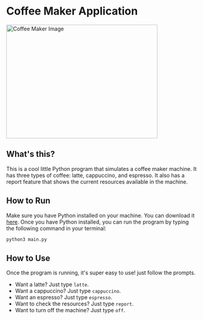 # Coffee Maker Application

<div style="width: 400px; height: 300px; overflow: hidden;">
  <img src="https://images.unsplash.com/photo-1552833755-fdb50eeb8cf1?q=80&w=1887&auto=format&fit=crop&ixlib=rb-4.0.3&ixid=M3wxMjA3fDB8MHxwaG90by1wYWdlfHx8fGVufDB8fHx8fA%3D%3D" alt="Coffee Maker Image" style="width: 100%; height: 100%; object-fit: cover;">
</div>


## What's this?

This is a cool little Python program that simulates a coffee maker machine. It has three types of coffee: latte, cappuccino, and espresso. It also has a report feature that shows the current resources available in the machine.

## How to Run

Make sure you have Python installed on your machine. You can download it [here](https://www.python.org/downloads/). Once you have Python installed, you can run the program by typing the following command in your terminal:

```bash
python3 main.py
```

## How to Use
Once the program is running, it's super easy to use! just follow the prompts.

- Want a latte? Just type `latte`.
- Want a cappuccino? Just type `cappuccino`.
- Want an espresso? Just type `espresso`.
- Want to check the resources? Just type `report`.
-  Want to turn off the machine? Just type `off`.

